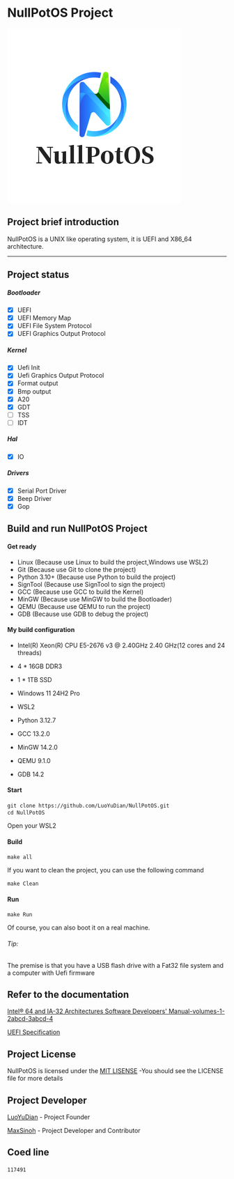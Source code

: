 # NullPotOS Project

![NullPotOSLogo](./Docs/Img/Logo/Logo.bmp)

## Project brief introduction

NullPotOS is a UNIX like operating system, it is UEFI and X86_64 architecture.

--------------------------------

## Project status

##### Bootloader

- [X] UEFI
- [X] UEFI Memory Map
- [X] UEFI File System Protocol
- [X] UEFI Graphics Output Protocol

##### Kernel

- [X] Uefi Init
- [X] Uefi Graphics Output Protocol
- [X] Format output
- [X] Bmp output
- [X] A20
- [X] GDT
- [ ] TSS
- [ ] IDT

##### Hal

- [X] IO

##### Drivers

- [X] Serial Port Driver
- [X] Beep Driver
- [X] Gop

## Build and run NullPotOS Project

#### Get ready

- Linux (Because use Linux to build the project,Windows use WSL2)
- Git (Because use Git to clone the project)
- Python 3.10+ (Because use Python to build the project)
- SignTool (Because use SignTool to sign the project)
- GCC (Because use GCC to build the Kernel)
- MinGW (Because use MinGW to build the Bootloader)
- QEMU (Because use QEMU to run the project)
- GDB (Because use GDB to debug the project)

#### My build configuration

- Intel(R) Xeon(R) CPU E5-2676 v3 @ 2.40GHz   2.40 GHz(12 cores and 24 threads)
- 4 * 16GB DDR3
- 1 * 1TB SSD

- Windows 11 24H2 Pro
- WSL2
- Python 3.12.7
- GCC 13.2.0
- MinGW 14.2.0
- QEMU 9.1.0
- GDB 14.2

#### Start

``` Shell
git clone https://github.com/LuoYuDian/NullPotOS.git
cd NullPotOS
```

Open your WSL2

#### Build

``` Shell
make all
```

If you want to clean the project, you can use the following command

``` Shell
make Clean
```

#### Run

``` Shell
make Run
```

Of course, you can also boot it on a real machine.

###### Tip:

The premise is that you have a USB flash drive with a Fat32 file system and a computer with Uefi firmware

## Refer to the documentation

[Intel® 64 and IA-32 Architectures Software Developers' Manual-volumes-1-2abcd-3abcd-4](./Docs/Intel®%2064%20and%20IA-32%20Architectures%20Software%20Developers'%20Manual-volumes-1-2abcd-3abcd-4.pdf)

[UEFI Specification](./Docs/UEFI_Spec_2_10_Aug29.pdf)

## Project License

NullPotOS is licensed under the [MIT LISENSE](LICENSE.md) -You should see the LICENSE file for more details

## Project Developer

[LuoYuDian](https://github.com/LuoYuDian) - Project Founder

[MaxSinoh](https://github.com/MaxSinoh) - Project Developer and Contributor

## Coed line

`117491`